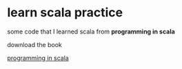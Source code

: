 # learn scala practice

some code that I learned scala from **programming in scala**

download the book

[programming in scala](http://ccfit.nsu.ru/~den/Scala/programming_in_scala_2nd.pdf)

